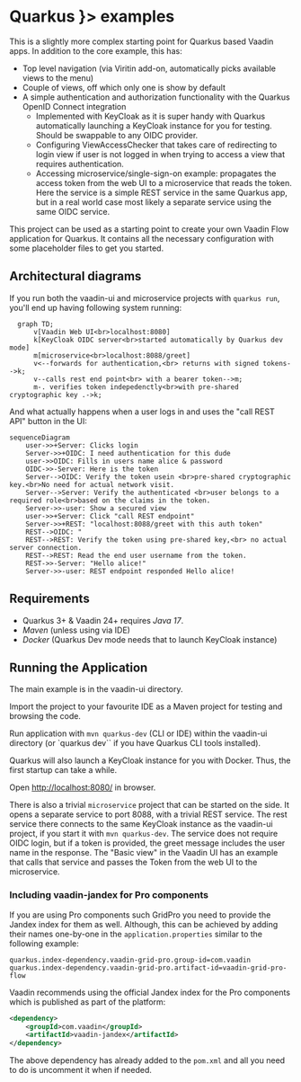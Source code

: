 # Quarkus }> examples

This is a slightly more complex starting point for Quarkus based Vaadin apps. In addition to the core example, this has:

 * Top level navigation (via Viritin add-on, automatically picks available views to the menu)
 * Couple of views, off which only one is show by default
 * A simple authentication and authorization functionality with the Quarkus OpenID Connect integration
   * Implemented with KeyCloak as it is super handy with Quarkus automatically launching a KeyCloak instance for you for testing. Should be swappable to any OIDC provider.
   * Configuring ViewAccessChecker that takes care of redirecting to login view if user is not logged in when trying to access a view that requires authentication.
   * Accessing microservice/single-sign-on example: propagates the access token from the web UI to a microservice that reads the token. Here the service is a simple REST service in the same Quarkus app, but in a real world case most likely a separate service using the same OIDC service.

This project can be used as a starting point to create your own Vaadin Flow application for Quarkus. It contains all the necessary configuration with some placeholder files to get you started.

## Architectural diagrams

If you run both the vaadin-ui and microservice projects with `quarkus run`, you'll end up having following system running:

```mermaid
  graph TD;
      v[Vaadin Web UI<br>localhost:8080]
      k[KeyCloak OIDC server<br>started automatically by Quarkus dev mode]
      m[microservice<br>localhost:8088/greet]
      v<--forwards for authentication,<br> returns with signed tokens-->k;
      v--calls rest end point<br> with a bearer token-->m;
      m-. verifies token indepedenctly<br>with pre-shared cryptographic key .->k;
```

And what actually happens when a user logs in and uses the "call REST API" button in the UI:

```mermaid
sequenceDiagram
    user->>+Server: Clicks login
    Server->>+OIDC: I need authentication for this dude
    user->>OIDC: Fills in users name alice & password
    OIDC->>-Server: Here is the token
    Server-->OIDC: Verify the token usein <br>pre-shared cryptographic key.<br>No need for actual network visit.
    Server-->Server: Verify the authenticated <br>user belongs to a required role<br>based on the claims in the token.
    Server->>-user: Show a secured view
    user->>+Server: Click "call REST endpoint"
    Server->>+REST: "localhost:8088/greet with this auth token"
    REST-->OIDC: "
    REST-->REST: Verify the token using pre-shared key,<br> no actual server connection.
    REST-->REST: Read the end user username from the token.
    REST->>-Server: "Hello alice!"    
    Server->>-user: REST endpoint responded Hello alice!

```




## Requirements

 * Quarkus 3+ & Vaadin 24+ requires *Java 17*.
 * *Maven* (unless using via IDE)
 * *Docker* (Quarkus Dev mode needs that to launch KeyCloak instance)

## Running the Application

The main example is in the vaadin-ui directory.

Import the project to your favourite IDE as a Maven project for testing and browsing the code.

Run application with `mvn quarkus-dev` (CLI or IDE) within the vaadin-ui directory (or `quarkus dev`` if you have Quarkus CLI tools installed).

Quarkus will also launch a KeyCloak instance for you with Docker. Thus, the first startup can take a while.

Open [http://localhost:8080/](http://localhost:8080/) in browser.

There is also a trivial `microservice` project that can be started on the side. It opens a separate service to port 8088, with a trivial REST service. The rest service there connects to the same KeyCloak instance as the vaadin-ui project, if you start it with `mvn quarkus-dev`. The service does not require OIDC login, but if a token is provided, the greet message includes the user name in the response. The "Basic view" in the Vaadin UI has an example that calls that service and passes the Token from the web UI to the microservice.


### Including vaadin-jandex for Pro components

If you are using Pro components such GridPro you need to provide the Jandex index for them as well. 
Although, this can be achieved by adding their names one-by-one in the `application.properties` similar to the following example:
```properties
quarkus.index-dependency.vaadin-grid-pro.group-id=com.vaadin
quarkus.index-dependency.vaadin-grid-pro.artifact-id=vaadin-grid-pro-flow
```
Vaadin recommends using the official Jandex index for the Pro components which is published as part of the platform:
```xml
<dependency>
    <groupId>com.vaadin</groupId>
    <artifactId>vaadin-jandex</artifactId>
</dependency>
```
The above dependency has already added to the `pom.xml` and all you need to do is uncomment it when if needed. 
